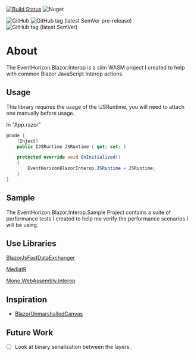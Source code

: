 [![Build Status](https://img.shields.io/endpoint.svg?url=https%3A%2F%2Factions-badge.atrox.dev%2Fcanhorn%2FEventHorizon.Blazor.Interop%2Fbadge%3Fref%3Dmain&style=for-the-badge)](https://actions-badge.atrox.dev/canhorn/EventHorizon.Blazor.Interop/goto?ref=main)
![Nuget](https://img.shields.io/nuget/v/EventHorizon.Blazor.Interop?style=for-the-badge)

![GitHub](https://img.shields.io/github/license/canhorn/EventHorizon.Blazor.Interop?style=for-the-badge)
![GitHub tag (latest SemVer pre-release)](https://img.shields.io/github/v/tag/canhorn/EventHorizon.Blazor.Interop?include_prereleases&label=latest%20tag&style=for-the-badge)
![GitHub tag (latest SemVer)](https://img.shields.io/github/v/tag/canhorn/EventHorizon.Blazor.Interop?style=for-the-badge)

# About

The EventHorizon.Blazor.Interop is a slim WASM project I created to help with common Blazor JavaScript Interop actions. 

## Usage

This library requires the usage of the IJSRuntime, you will need to attach one manually before usage.

In "App.razor"
~~~ csharp
@code {
    [Inject]
    public IJSRuntime JSRuntime { get; set; }

    protected override void OnInitialized()
    {
        EventHorizonBlazorInterop.JSRuntime = JSRuntime;
    }
}
~~~

## Sample

The EventHorizon.Blazor.Interop.Sample Project contains a suite of performance tests I created to help me verify the performance scenarios I will be using.

## Use Libraries

[BlazorJsFastDataExchanger](https://github.com/Lupusa87/BlazorJsFastDataExchanger)

[MediatR](https://github.com/jbogard/MediatR)

[Mono.WebAssembly.Interop](https://www.nuget.org/packages/Mono.WebAssembly.Interop)

## Inspiration

- [BlazorUnmarshalledCanvas](https://github.com/jhwcn/BlazorUnmarshalledCanvas/blob/master/UmCanvas/Canvas.cs)

## Future Work

- [ ] Look at binary serialization between the layers.
